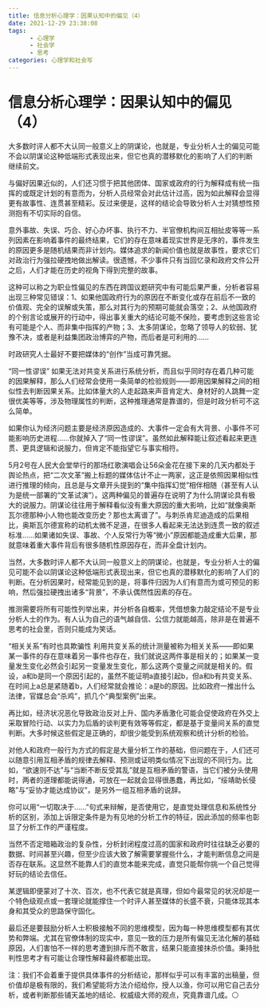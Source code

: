 ```yaml
---
title: 信息分析心理学：因果认知中的偏见（4）
date: 2021-12-29 23:38:08
tags:
      - 心理学
      - 社会学
      - 思考
categories: 心理学和社会写
---
```

#     信息分析心理学：因果认知中的偏见（4） #

大多数时评人都不大认同一般意义上的阴谋论，也就是，专业分析人士的偏见可能不会以阴谋论这种低端形式表现出来，但它也真的潜移默化的影响了人们的判断
继续前文。

与偏好因果近似的，人们还习惯于把其他团体、国家或政府的行为解释成有统一指挥的或既定计划的有意而为，分析人员经常会对此估计过高，因为如此解释会显得更有故事性、连贯甚至精彩。反过来便是，这样的结论会导致分析人士对猜想性预测抱有不切实际的自信。

意外事故、失误、巧合、好心办坏事、执行不力、半官僚机构间互相扯皮等等一系列因素在影响着事件的最终结果，它们的存在意味着现实世界是无序的，事件发生的原因更多是随机结果而非计划内。媒体追求的新闻价值也就是故事性，要求它们对政治行为强拉硬拽地做出解读。很遗憾，不少事件只有当回忆录和政府文件公开之后，人们才能在历史的视角下得到完整的故事。

这种可以称之为职业性偏见的东西在跨国议题研究中有可能后果严重，分析者容易出现三种常见错误：1、如果他国政府行为的原因在不断变化或存在前后不一致的价值观、完全的误解或失策，那么对其行为的预期可能就会落空；2、从他国政府的个别言论或展开的行动中，得出事关重大的结论可能不保险，要考虑到这些言论有可能是个人、而非集中指挥的产物；3、太多阴谋论，忽略了领导人的软弱、犹豫不决，或者是利益集团政治博弈的产物，而后者是可利用的……

时政研究人士最好不要把媒体的“创作”当成可靠凭据。

“同一性谬误”
如果无法对共变关系进行系统分析，而且似乎同时存在着几种可能的因果解释，那么人们经常会使用一条简单的检验规则——即用因果解释之间的相似性去判断因果关系。比如体量大的人走起路来声音肯定大、身材好的人跳舞一定很优美等等，涉及物理属性的判断，这种推理通常是靠谱的，但是时政分析可不这么简单。

如果你认为经济问题主要是经济原因造成的、大事件一定会有大背景、小事件不可能影响历史进程……你就掉入了“同一性谬误”。虽然如此解释能让叙述看起来更连贯、更具逻辑和说服力，但肯定不能指望它与事实相符。

5月2号在人民大会堂举行的那场红歌演唱会让56朵金花在接下来的几天内都处于舆论热点，把“二次文革”搬上标题的媒体估计不止一两家，这正是依照因果相似性进行推理的倾向，且总是与文章开头提到的“集中指挥幻觉”相伴相随（甚至有人认为是统一部署的“文革试演”）。这两种偏见的普遍存在说明了为什么阴谋论具有极大的说服力。阴谋论往往用于解释看似没有重大原因的重大影响，比如“就像奥斯瓦尔德那种小人物也能改变历史？那也太离谱了”。与刺杀肯尼迪造成的后果相比，奥斯瓦尔德宣称的动机太微不足道，在很多人看起来无法达到连贯一致的叙述标准……如果诸如失误、事故、个人反常行为等“微小”原因都能造成重大后果，那就意味着重大事件背后有很多随机性原因存在，而非全盘计划内。

当然，大多数时评人都不大认同一般意义上的阴谋论，也就是，专业分析人士的偏见可能不会以阴谋论这种低端形式表现出来，但它也真的潜移默化的影响了人们的判断。在分析因果时，经常能见到的是，将事件归因为人们有意而为或可预见的影响，然后强拉硬拽出诸多“背景”，不承认偶然性因素的存在。

推测需要将所有可能性列举出来，并分析各自概率，凭借想象力敲定结论不是专业分析人士的作为。有人认为自己的语气越自信、公信力就能越高，除非是在普遍不思考的社会里，否则只能成为笑话。

“相关关系”有时也具欺骗性
利用共变关系的统计测量被称为相关关系——即如果某一事件的存在意味着另一事件也存在，我们就说这两件事是相关的；如果某一变量发生变化必然会引起另一变量发生变化，那么这两个变量之间就是相关的。假设，a和b是同一个原因引起的，虽然不能证明a直接引起b，但a和b有共变关系、在时间上a总是紧随着b，人们经常就会推论：a是b的原因。比如政府一推出什么法律，官媒总会“杀鸡”，抓几个“典型案例”出来。

再比如，经济状况恶化导致政治反对上升、国内矛盾激化可能会促使政府在外交上采取冒险行动、以实力为后盾的谈判更有效等等假定，都是基于变量间关系的直觉判断。大多时候这些假定是正确的，却很少能受到系统观察和统计分析的检验。

对他人和政府一般行为方式的假定是大量分析工作的基础，但问题在于，人们还可以随意引用互相矛盾的规律去解释、预测或证明类似情况下出现的不同行为。比如，“欲速则不达”与“当断不断反受其乱”就是互相矛盾的警语，当它们被分头使用时，两者的道理都能说得通，可放在一起就会显得很愚蠢，再比如，“绥靖助长侵略”与“妥协才能达成协议”，是另外一组互相矛盾的说辞。

你可以用“一切取决于……”句式来辩解，是否使用它，是直觉处理信息和系统性分析的区别，添加上诉限定条件是为有见地的分析工作的特征，因此添加的频率也彰显了分析工作的严谨程度。

当然不否定暗箱政治的复杂性，分析封闭程度过高的国家和政府时往往缺乏必要的数据、时间甚至兴趣，但至少应该大致了解需要掌握些什么，才能判断信息之间是否存在联系。这显然不能靠人们的直觉本能来完成，直觉只能帮你挑一个自己觉得好玩的结论去信任。

某逻辑即便蒙对了十次、百次，也不代表它就是真理，但如今最常见的状况却是一个特色级观点或一套理论就能撑住一个时评人甚至媒体的长盛不衰，只能体现其本身和其受众的思路保守固化。

最后还是要鼓励分析人士积极接触不同的思维模型，因为每一种思维模型都有其优势和弊端。尤其在官僚体制的现实中，意见一致的压力是所有偏见无法化解的基础原因，人们害怕不一样的思考遭到排斥而不敢言，结果只能直接抹杀价值。秉持批判性思考才有可能让合理性解释最终都能出现。

注：我们不会着重于提供具体事件的分析结论，那样似乎可以有丰富的出稿量，但价值却是极有限的，我们希望能将方法介绍给你，授人以渔，你可以用它自己去分析，或者判断那些铺天盖地的结论、权威级大师的观点，究竟靠谱几成。⚪️